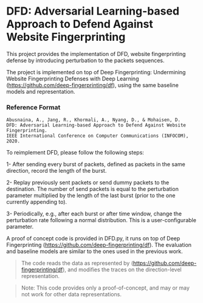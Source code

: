 # DFD: Adversarial Learning-based Approach to Defend Against Website Fingerprinting

This project provides the implementation of DFD, website fingerprinting defense by introducing perturbation to the packets sequences.

The project is implemented on top of Deep Fingerprinting: Undermining Website Fingerprinting Defenses with Deep Learning (https://github.com/deep-fingerprinting/df), using the same baseline models and representation. 

### Reference Format
```
Abusnaina, A., Jang, R., Khormali, A., Nyang, D., & Mohaisen, D. 
DFD: Adversarial Learning-based Approach to Defend Against Website Fingerprinting.
IEEE International Conference on Computer Communications (INFOCOM), 2020.
```

To reimplement DFD, please follow the following steps:

1- After sending every burst of packets, defined as packets in the same direction, record the length of the burst.

2- Replay previously sent packets or send dummy packets to the destination. The number of send packets is equal to the perturbation parameter multiplied by the length of the last burst (prior to the one currently appending to). 

3- Periodically, e.g., after each burst or after time window, change the perturbation rate following a normal distribution. This is a user-configurable parameter.

A proof of concept code is provided in DFD.py, it runs on top of Deep Fingerprinting (https://github.com/deep-fingerprinting/df). 
The evaluation and baseline models are similar to the ones used in the previous work.

> The code reads the data as represented by (https://github.com/deep-fingerprinting/df), and modifies the traces on the direction-level representation. 

> Note: This code provides only a proof-of-concept, and may or may not work for other data representations. 


